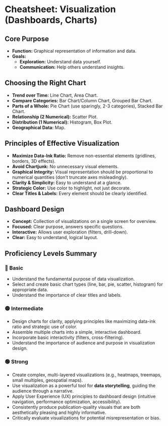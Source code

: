 # Cheatsheet: Visualization (Dashboards, Charts)

## Core Purpose
*   **Function:** Graphical representation of information and data.
*   **Goals:**
    *   **Exploration:** Understand data yourself.
    *   **Communication:** Help others understand insights.

## Choosing the Right Chart
*   **Trend over Time:** Line Chart, Area Chart.
*   **Compare Categories:** Bar Chart/Column Chart, Grouped Bar Chart.
*   **Parts of a Whole:** Pie Chart (use sparingly, 2-3 categories), Stacked Bar Chart.
*   **Relationship (2 Numerical):** Scatter Plot.
*   **Distribution (1 Numerical):** Histogram, Box Plot.
*   **Geographical Data:** Map.

## Principles of Effective Visualization
*   **Maximize Data-Ink Ratio:** Remove non-essential elements (gridlines, borders, 3D effects).
*   **Avoid Chartjunk:** No unnecessary visual elements.
*   **Graphical Integrity:** Visual representation should be proportional to numerical quantities (don't truncate axes misleadingly).
*   **Clarity & Simplicity:** Easy to understand at a glance.
*   **Strategic Color:** Use color to highlight, not just decorate.
*   **Clear Titles & Labels:** Every element should be clearly identified.

## Dashboard Design
*   **Concept:** Collection of visualizations on a single screen for overview.
*   **Focused:** Clear purpose, answers specific questions.
*   **Interactive:** Allows user exploration (filters, drill-down).
*   **Clear:** Easy to understand, logical layout.

## Proficiency Levels Summary

### 🔵 Basic
*   Understand the fundamental purpose of data visualization.
*   Select and create basic chart types (line, bar, pie, scatter, histogram) for appropriate data.
*   Understand the importance of clear titles and labels.

### 🟡 Intermediate
*   Design charts for clarity, applying principles like maximizing data-ink ratio and strategic use of color.
*   Assemble multiple charts into a simple, interactive dashboard.
*   Incorporate basic interactivity (filters, cross-filtering).
*   Understand the importance of audience and purpose in visualization design.

### 🟢 Strong
*   Create complex, multi-layered visualizations (e.g., heatmaps, treemaps, small multiples, geospatial maps).
*   Use visualization as a powerful tool for **data storytelling**, guiding the audience through a narrative.
*   Apply User Experience (UX) principles to dashboard design (intuitive navigation, performance optimization, accessibility).
*   Consistently produce publication-quality visuals that are both aesthetically pleasing and highly informative.
*   Critically evaluate visualizations for potential misrepresentation or bias.

